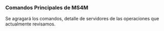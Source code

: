 ### Comandos Principales de MS4M
Se agragará los comandos, detalle de servidores de las operaciones que actualmente revisamos.
